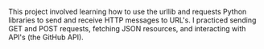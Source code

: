 
This project involved learning how to use the urllib and requests Python libraries to send and receive HTTP messages to URL's. I practiced sending GET and POST requests, fetching JSON resources, and interacting with API's (the GitHub API).

